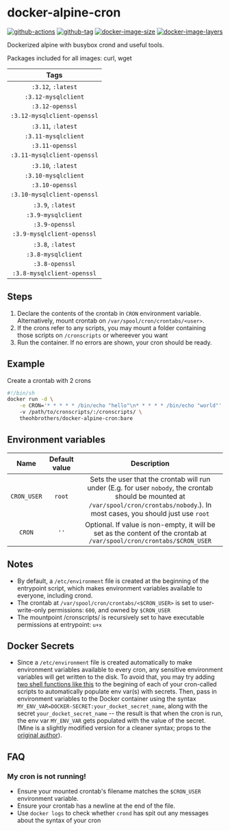 # docker-alpine-cron

[![github-actions](https://github.com/theohbrothers/docker-alpine-cron/workflows/ci-master-pr/badge.svg)](https://github.com/theohbrothers/docker-alpine-cron/actions)
[![github-tag](https://img.shields.io/github/tag/theohbrothers/docker-alpine-cron)](https://github.com/theohbrothers/docker-alpine-cron/releases/)
[![docker-image-size](https://img.shields.io/microbadger/image-size/theohbrothers/docker-alpine-cron/latest)](https://hub.docker.com/r/theohbrothers/docker-alpine-cron)
[![docker-image-layers](https://img.shields.io/microbadger/layers/theohbrothers/docker-alpine-cron/latest)](https://hub.docker.com/r/theohbrothers/docker-alpine-cron)

Dockerized alpine with busybox crond and useful tools.

Packages included for all images: curl, wget

| Tags |
|:-------:|
| `:3.12`, `:latest` |
| `:3.12-mysqlclient` |
| `:3.12-openssl` |
| `:3.12-mysqlclient-openssl` |
| `:3.11`, `:latest` |
| `:3.11-mysqlclient` |
| `:3.11-openssl` |
| `:3.11-mysqlclient-openssl` |
| `:3.10`, `:latest` |
| `:3.10-mysqlclient` |
| `:3.10-openssl` |
| `:3.10-mysqlclient-openssl` |
| `:3.9`, `:latest` |
| `:3.9-mysqlclient` |
| `:3.9-openssl` |
| `:3.9-mysqlclient-openssl` |
| `:3.8`, `:latest` |
| `:3.8-mysqlclient` |
| `:3.8-openssl` |
| `:3.8-mysqlclient-openssl` |


## Steps

1. Declare the contents of the crontab in `CRON` environment variable. Alternatively, mount crontab on `/var/spool/cron/crontabs/<user>`.
2. If the crons refer to any scripts, you may mount a folder containing those scripts on `/cronscripts` or whereever you want
3. Run the container. If no errors are shown, your cron should be ready.

## Example

Create a crontab with 2 crons

```sh
#!/bin/sh
docker run -d \
    -e CRON='* * * * * /bin/echo "hello"\n* * * * * /bin/echo "world"'
    -v /path/to/cronscripts/:/cronscripts/ \
    theohbrothers/docker-alpine-cron:bare
```

## Environment variables

| Name | Default value | Description
|:-------:|:---------------:|:---------:|
| `CRON_USER` | `root` | Sets the user that the crontab will run under (E.g. for user `nobody`, the crontab should be mounted at `/var/spool/cron/crontabs/nobody`.). In most cases, you should just use `root`
| `CRON` | `''` | Optional. If value is non-empty, it will be set as the content of the crontab at `/var/spool/cron/crontabs/$CRON_USER`

## Notes

- By default, a `/etc/environment` file is created at the beginning of the entrypoint script, which makes environment variables available to everyone, including crond.
- The crontab at `/var/spool/cron/crontabs/<$CRON_USER>` is set to user-write-only permissions: `600`, and owned by `$CRON_USER`
- The mountpoint /cronscripts/ is recursively set to have executable permissions at entrypoint: `u+x`

## Docker Secrets

- Since a `/etc/environment` file is created automatically to make environment variables available to every cron, any sensitive environment variables will get written to the disk. To avoid that, you may try adding [two shell functions like this](https://gitlab.com/theohbrothers/hlstatsxce-perl/blob/master/variants/alpine/cron/docker-entrypoint.sh) to the begining of each of your cron-called scripts to automatically populate env var(s) with secrets. Then, pass in environment variables to the Docker container using the syntax `MY_ENV_VAR=DOCKER-SECRET:your_docket_secret_name`, along with the secret `your_docket_secret_name` -- the result is that when the cron is run, the env var `MY_ENV_VAR` gets populated with the value of the secret. (Mine is a slightly modified version for a cleaner syntax; props to the [original author](https://gist.github.com/bvis/b78c1e0841cfd2437f03e20c1ee059fe#file-env_secrets_expand-sh)).

## FAQ

### My cron is not running!

- Ensure your mounted crontab's filename matches the `$CRON_USER` environment variable.
- Ensure your crontab has a newline at the end of the file.
- Use `docker logs` to check whether `crond` has spit out any messages about the syntax of your cron
